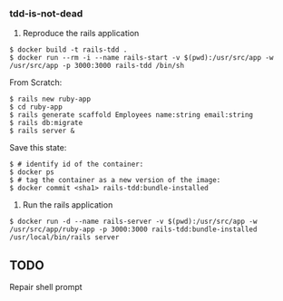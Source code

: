 ### tdd-is-not-dead

1. Reproduce the rails application

```
$ docker build -t rails-tdd .
$ docker run --rm -i --name rails-start -v $(pwd):/usr/src/app -w /usr/src/app -p 3000:3000 rails-tdd /bin/sh
```

From Scratch:

```
$ rails new ruby-app
$ cd ruby-app
$ rails generate scaffold Employees name:string email:string
$ rails db:migrate
$ rails server &
```

Save this state:

```
$ # identify id of the container:
$ docker ps
$ # tag the container as a new version of the image:
$ docker commit <sha1> rails-tdd:bundle-installed
```

1. Run the rails application

```
$ docker run -d --name rails-server -v $(pwd):/usr/src/app -w /usr/src/app/ruby-app -p 3000:3000 rails-tdd:bundle-installed /usr/local/bin/rails server
```


## TODO

Repair shell prompt
